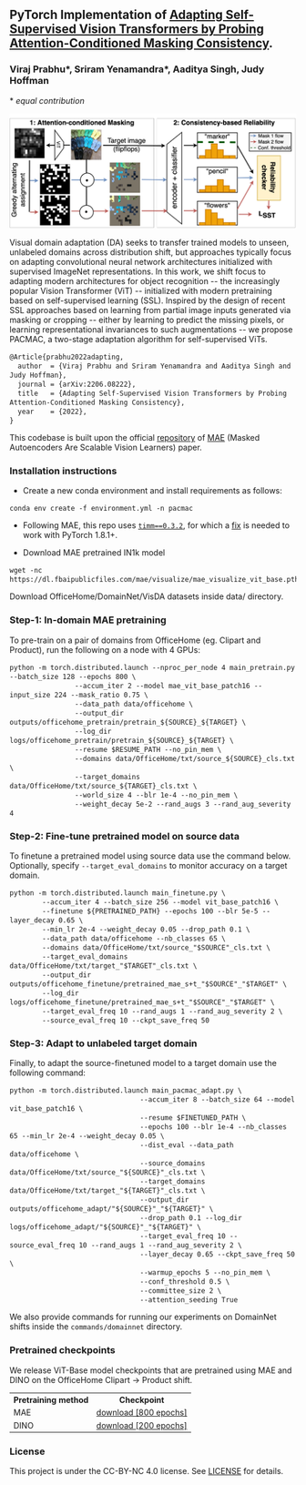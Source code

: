 ## PyTorch Implementation of [Adapting Self-Supervised Vision Transformers by Probing Attention-Conditioned Masking Consistency](https://arxiv.org/abs/2206.08222).
### Viraj Prabhu*, Sriram Yenamandra*, Aaditya Singh, Judy Hoffman
\* *equal contribution*

![method](images/approach.png)

Visual domain adaptation (DA) seeks to transfer trained models to unseen, unlabeled domains across distribution shift, but approaches typically focus on adapting convolutional neural network architectures initialized with supervised ImageNet representations. In this work, we shift focus to adapting modern architectures for object recognition -- the increasingly popular Vision Transformer (ViT) -- initialized with modern pretraining based on self-supervised learning (SSL). Inspired by the design of recent SSL approaches based on learning from partial image inputs generated via masking or cropping -- either by learning to predict the missing pixels, or learning representational invariances to such augmentations -- we propose PACMAC, a two-stage adaptation algorithm for self-supervised ViTs.

```
@Article{prabhu2022adapting,
  author  = {Viraj Prabhu and Sriram Yenamandra and Aaditya Singh and Judy Hoffman},
  journal = {arXiv:2206.08222},
  title   = {Adapting Self-Supervised Vision Transformers by Probing Attention-Conditioned Masking Consistency},
  year    = {2022},
}
```

This codebase is built upon the official [repository](https://github.com/facebookresearch/mae) of [MAE](https://arxiv.org/abs/2111.06377) (Masked Autoencoders Are Scalable Vision Learners) paper.

### Installation instructions
* Create a new conda environment and install requirements as follows:
```
conda env create -f environment.yml -n pacmac
```
* Following MAE, this repo uses [`timm==0.3.2`](https://github.com/rwightman/pytorch-image-models), for which a [fix](https://github.com/rwightman/pytorch-image-models/issues/420#issuecomment-776459842) is needed to work with PyTorch 1.8.1+.

* Download MAE pretrained IN1k model
```
wget -nc https://dl.fbaipublicfiles.com/mae/visualize/mae_visualize_vit_base.pth
```

Download OfficeHome/DomainNet/VisDA datasets inside data/ directory.

### Step-1: In-domain MAE pretraining
To pre-train on a pair of domains from OfficeHome (eg. Clipart and Product), run the following on a node with 4 GPUs:
```
python -m torch.distributed.launch --nproc_per_node 4 main_pretrain.py --batch_size 128 --epochs 800 \
                --accum_iter 2 --model mae_vit_base_patch16 --input_size 224 --mask_ratio 0.75 \
                --data_path data/officehome \
                --output_dir outputs/officehome_pretrain/pretrain_${SOURCE}_${TARGET} \
                --log_dir logs/officehome_pretrain/pretrain_${SOURCE}_${TARGET} \
                --resume $RESUME_PATH --no_pin_mem \
                --domains data/OfficeHome/txt/source_${SOURCE}_cls.txt \
                --target_domains data/OfficeHome/txt/source_${TARGET}_cls.txt \
                --world_size 4 --blr 1e-4 --no_pin_mem \
                --weight_decay 5e-2 --rand_augs 3 --rand_aug_severity 4 
```

### Step-2: Fine-tune pretrained model on source data

To finetune a pretrained model using source data use the command below. Optionally, specify `--target_eval_domains` to monitor accuracy on a target domain.

```
python -m torch.distributed.launch main_finetune.py \
        --accum_iter 4 --batch_size 256 --model vit_base_patch16 \
        --finetune ${PRETRAINED_PATH} --epochs 100 --blr 5e-5 --layer_decay 0.65 \
        --min_lr 2e-4 --weight_decay 0.05 --drop_path 0.1 \
        --data_path data/officehome --nb_classes 65 \
        --domains data/OfficeHome/txt/source_"$SOURCE"_cls.txt \
        --target_eval_domains data/OfficeHome/txt/target_"$TARGET"_cls.txt \
        --output_dir outputs/officehome_finetune/pretrained_mae_s+t_"$SOURCE"_"$TARGET" \
        --log_dir logs/officehome_finetune/pretrained_mae_s+t_"$SOURCE"_"$TARGET" \
        --target_eval_freq 10 --rand_augs 1 --rand_aug_severity 2 \
        --source_eval_freq 10 --ckpt_save_freq 50 
```

### Step-3: Adapt to unlabeled target domain

Finally, to adapt the source-finetuned model to a target domain use the following command:

```
python -m torch.distributed.launch main_pacmac_adapt.py \
                                --accum_iter 8 --batch_size 64 --model vit_base_patch16 \
                                --resume $FINETUNED_PATH \
                                --epochs 100 --blr 1e-4 --nb_classes 65 --min_lr 2e-4 --weight_decay 0.05 \
                                --dist_eval --data_path data/officehome \
                                --source_domains data/OfficeHome/txt/source_"${SOURCE}"_cls.txt \
                                --target_domains data/OfficeHome/txt/target_"${TARGET}"_cls.txt \
                                --output_dir outputs/officehome_adapt/"${SOURCE}"_"${TARGET}" \
                                --drop_path 0.1 --log_dir logs/officehome_adapt/"${SOURCE}"_"${TARGET}" \
                                --target_eval_freq 10 --source_eval_freq 10 --rand_augs 1 --rand_aug_severity 2 \
                                --layer_decay 0.65 --ckpt_save_freq 50 \
                                --warmup_epochs 5 --no_pin_mem \
                                --conf_threshold 0.5 \
                                --committee_size 2 \
                                --attention_seeding True
```

We also provide commands for running our experiments on DomainNet shifts inside the `commands/domainnet` directory.

### Pretrained checkpoints
We release ViT-Base model checkpoints that are pretrained using MAE and DINO on the OfficeHome Clipart $\rightarrow$ Product shift.
<table>
    <tr>
        <th>Pretraining method </tg>
        <th>Checkpoint</th>
    </tr>
    <tr>
        <td>MAE</td>
        <td><a href="https://drive.google.com/file/d/16kXLD3VB5VuxCAbK4Bvq_i8LJmvDlgQE/view?usp=sharing">download [800 epochs]</a></td>
    <tr>
    <tr>
        <td>DINO</td>
        <td><a href="https://drive.google.com/file/d/1MPIl35VaFZfH8zriqRJtCM-BCWxZip0Z/view?usp=sharing">download [200 epochs]</a></td>
    <tr>
</table>


### License

This project is under the CC-BY-NC 4.0 license. See [LICENSE](LICENSE) for details.

